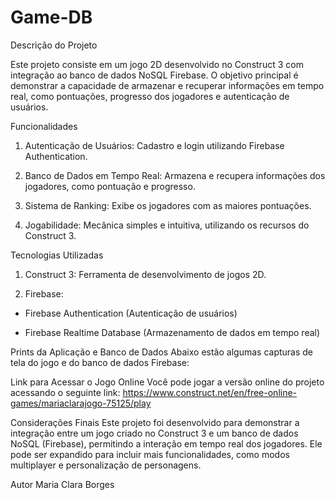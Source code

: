 # Game-DB
Descrição do Projeto

Este projeto consiste em um jogo 2D desenvolvido no Construct 3 com integração ao banco de dados NoSQL Firebase. O objetivo principal é demonstrar a capacidade de armazenar e recuperar informações em tempo real, como pontuações, progresso dos jogadores e autenticação de usuários.

Funcionalidades

1. Autenticação de Usuários: Cadastro e login utilizando Firebase Authentication.

2. Banco de Dados em Tempo Real: Armazena e recupera informações dos jogadores, como pontuação e progresso.

3. Sistema de Ranking: Exibe os jogadores com as maiores pontuações.

4. Jogabilidade: Mecânica simples e intuitiva, utilizando os recursos do Construct 3.

Tecnologias Utilizadas

1. Construct 3: Ferramenta de desenvolvimento de jogos 2D.

2. Firebase:

- Firebase Authentication (Autenticação de usuários)

- Firebase Realtime Database (Armazenamento de dados em tempo real)


Prints da Aplicação e Banco de Dados
Abaixo estão algumas capturas de tela do jogo e do banco de dados Firebase:


Link para Acessar o Jogo Online
Você pode jogar a versão online do projeto acessando o seguinte link: https://www.construct.net/en/free-online-games/mariaclarajogo-75125/play


Considerações Finais
Este projeto foi desenvolvido para demonstrar a integração entre um jogo criado no Construct 3 e um banco de dados NoSQL (Firebase), permitindo a interação em tempo real dos jogadores. Ele pode ser expandido para incluir mais funcionalidades, como modos multiplayer e personalização de personagens.

Autor
Maria Clara Borges


